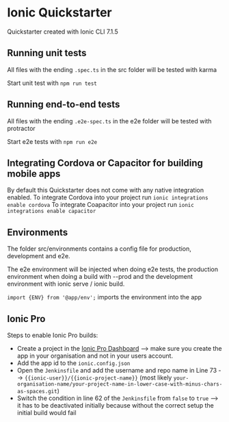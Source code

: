 # Ionic Quickstarter
Quickstarter created with Ionic CLI 7.1.5

## Running unit tests
All files with the ending `.spec.ts` in the src folder will be tested with karma

Start unit test with `npm run test`

## Running end-to-end tests
All files with the ending `.e2e-spec.ts` in the e2e folder will be tested with protractor

Start e2e tests with `npm run e2e`

## Integrating Cordova or Capacitor for building mobile apps
By default this Quickstarter does not come with any native integration enabled.
To integrate Cordova into your project run `ionic integrations enable cordova`
To integrate Coapacitor into your project run `ionic integrations enable capacitor`

## Environments
The folder src/environments contains a config file for production, development and e2e.

The e2e environment will be injected when doing e2e tests, the production environment when doing a build with --prod and
the development environment with ionic serve / ionic build.

`import {ENV} from '@app/env';` imports the environment into the app

## Ionic Pro
Steps to enable Ionic Pro builds:

- Create a project in the [Ionic Pro Dashboard](https://dashboard.ionicframework.com) --> make sure you create the app in your organisation and not in your users account.
- Add the app id to the `ionic.config.json`
- Open the `Jenkinsfile` and add the username and repo name in Line 73 --> `{{ionic-user}}/{{ionic-project-name}}` (most likely `your-organisation-name/your-project-name-in-lower-case-with-minus-chars-as-spaces.git`)
- Switch the condition in line 62 of the `Jenkinsfile` from `false` to `true` --> it has to be deactivated initially because without the correct setup the initial build would fail
